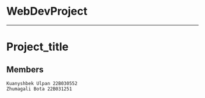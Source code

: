 # WebDevProject
-----
# Project_title

## Members

```
Kuanyshbek Ulpan 22B030552
Zhumagali Bota 22B031251

```

